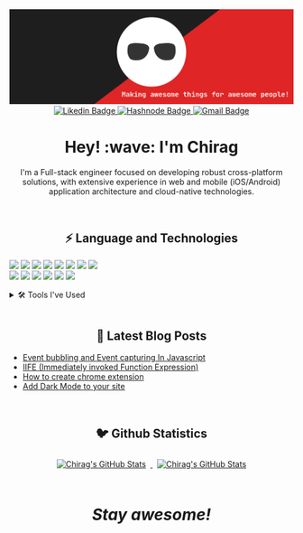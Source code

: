 <a href="https://github.com/Chiragmodi01" target="_blank" rel="nofollow">
  <img src="https://github.com/Chiragmodi01/Chiragmodi01/raw/master/assets/header-banner-optimized.svg" alt="Chirag's GitHub Stats" />
</a>

<div align='center'>
<a href="https://www.linkedin.com/in/chirag-modi-582655202/" target="_blank" rel="nofollow">
  <img src="https://img.shields.io/badge/Linkedin-0077b5?style=for-the-badge&logo=linkedin&logoColor=white" alt="Likedin Badge" />
</a>
<a href="https://chirag1.hashnode.dev/" target="_blank" rel="nofollow">
  <img src="https://img.shields.io/badge/Hashnode-2962FF?style=for-the-badge&logo=hashnode&logoColor=white" alt="Hashnode Badge" />
</a>
<a href="mailto:chiragmodi2001@gmail.com?subject=Hey Chirag, From Github" target="_blank" rel="nofollow">
  <img src="https://img.shields.io/badge/Gmail-EA4335?style=for-the-badge&logo=gmail&logoColor=white" alt="Gmail Badge" />
</a>
</div>


<h1 align='center'> Hey! :wave: I'm Chirag</h1>
<p align='center'>

</p>
<p align='center'>I'm a Full-stack engineer focused on developing robust cross-platform solutions, with extensive experience in web and mobile (iOS/Android) application architecture and cloud-native technologies.</p>

<br>

<h2 align='center'>⚡️ Language and Technologies </h2>



![](https://img.shields.io/badge/JavaScript-informational?style=flat&logo=JavaScript&logoColor=white&color=df2525)
![](https://img.shields.io/badge/TypeScript-informational?style=flat&logo=TypeScript&logoColor=white&color=df2525)
![](https://img.shields.io/badge/ReactJs-informational?style=flat&logo=react&logoColor=white&color=df2525)
![](https://img.shields.io/badge/ReactNative-informational?style=flat&logo=android&logoColor=white&color=df2525)
![](https://img.shields.io/badge/NextJs-informational?style=flat&logo=Next.jS&logoColor=white&color=df2525)
![](https://img.shields.io/badge/Redux-informational?style=flat&logo=Redux&logoColor=white&color=df2525)
![](https://img.shields.io/badge/NodeJs-informational?style=flat&logo=Node.js&logoColor=white&color=df2525)
![](https://img.shields.io/badge/Express-informational?style=flat&logo=Express&logoColor=white&color=df2525)
<br>
![](https://img.shields.io/badge/HTML5-informational?style=flat&logo=html5&logoColor=white&color=df2525)
![](https://img.shields.io/badge/CSS3-informational?style=flat&logo=css3&logoColor=white&color=df2525)
![](https://img.shields.io/badge/Tailwind-informational?style=flat&logo=Tailwind-CSS&logoColor=white&color=df2525)
![](https://img.shields.io/badge/MaterialUI-informational?style=flat&logo=mui&logoColor=white&color=df2525)
![](https://img.shields.io/badge/Bootstrap-informational?style=flat&logo=bootstrap&logoColor=white&color=df2525)
![](https://img.shields.io/badge/SCSS-informational?style=flat&logo=Sass&logoColor=white&color=df2525)
<details>
<summary >🛠️ Tools I've Used</summary>
<br>


![](https://img.shields.io/badge/CI-CD-Jenkins-informational?style=flat&logo=GitHub&logoColor=white&color=df2525)
![](https://img.shields.io/badge/Hosting-Netlify-informational?style=flat&logo=netlify&logoColor=white&color=df2525)
![](https://img.shields.io/badge/Hosting-Heroku-informational?style=flat&logo=netlify&logoColor=white&color=df2525)
![](https://img.shields.io/badge/Packages-NPM-informational?style=flat&logo=npm&logoColor=white&color=df2525)
![](https://img.shields.io/badge/API-Postman-informational?style=flat&logo=Postman&logoColor=white&color=df2525)
![](https://img.shields.io/badge/VersionControl-GitHub-informational?style=flat&logo=GitHub&logoColor=white&color=df2525)
![](https://img.shields.io/badge/VersionControl-GitLab-informational?style=flat&logo=GitLab&logoColor=white&color=df2525)
![](https://img.shields.io/badge/IDE-VisualStudioCode-informational?style=flat&logo=GitLab&logoColor=white&color=df2525)
<br>
<p>Learning</p>

![](https://img.shields.io/badge/Testing-Jest-informational?style=flat&logo=jest&logoColor=white&color=df2525)
![](https://img.shields.io/badge/Android-ReactNative-informational?style=flat&logo=Redux&logoColor=white&color=df2525)
![](https://img.shields.io/badge/Backend-Node&Express-informational?style=flat&logo=Typescript&logoColor=white&color=df2525)

<br>
</details>


<br>
<h2 align='center'>📝 Latest Blog Posts</h2>

<!-- BLOG-POST-LIST:START -->
- [Event bubbling and Event capturing In Javascript](https://chirag1.hashnode.dev/event-bubbling-and-event-capturing-in-javascript)
- [IIFE (Immediately invoked Function Expression)](https://chirag1.hashnode.dev/iife-immediately-invoked-function-expression)
- [How to create chrome extension](https://chirag1.hashnode.dev/how-to-create-chrome-extension)
- [Add Dark Mode to your site](https://chirag1.hashnode.dev/add-dark-mode-to-your-site)
<!-- BLOG-POST-LIST:END -->

<br>
<h2 align='center'>🐦 Github Statistics </h2>

<div align='center'>
<a href="https://github.com/braydoncoyer">
  <img style="margin:0.5rem" src="https://github-readme-stats.vercel.app/api/top-langs?username=Chiragmodi01&show_icons=true&locale=en&layout=compact&title_color=ffffff&text_color=c9cacc&icon_color=4AB097&bg_color=1A2B34" alt="Chirag's GitHub Stats" />
</a>

<a href="https://github.com/braydoncoyer">
  <img style="margin:0.5rem" src="https://github-readme-stats.vercel.app/api?username=Chiragmodi01&show_icons=true&line_height=27&count_private=true&title_color=ffffff&text_color=c9cacc&icon_color=4AB097&bg_color=1A2B34" alt="Chirag's GitHub Stats" />
</a>
</div>

<br>



<h1 align='center'><i>Stay awesome!</i></h1>
